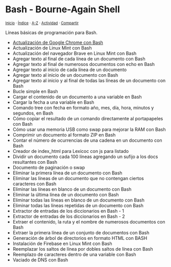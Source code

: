 # Bash - Bourne-Again Shell
<sup>[Inicio](../index.md) · [Índice](../indices/programacion.md) · [A-Z](../indices/alfabetico.md) · [Actividad](../indices/actividad.md) · [Compartir](https://x.com/intent/tweet?text=L%C3%ADneas%20b%C3%A1sicas%20de%20programaci%C3%B3n%20para%20Bash%20-%20Bourne-Again%20Shell.%0A%E2%86%92%20https%3A%2F%2Fjucardus.github.io%2Findices%2Fbash.html%0A%0A%23bash_jucardus%20%23indcs_jucardus%0A%40jucardus)</sup>

Líneas básicas de programación para Bash.

* [Actualización de Google Chrome con Bash](../contenido/a/c/t/actualizacion-de-google-chrome-con-bash.md)
* Actualización de Linux Mint con Bash
* Actualización del navegador Brave en Linux Mint con Bash
* Agregar texto al final de cada línea de un documento con Bash
* Agregar texto al final de numerosos documentos con echo en Bash
* Agregar texto al inicio de cada línea de un documento
* Agregar texto al inicio de un documento con Bash
* Agregar texto al inicio y al final de todas las líneas de un documento con Bash
* Bucle simple en Bash
* Cargar el contenido de un documento a una variable en Bash
* Cargar la fecha a una variable en Bash
* Comando tree con fecha en formato año, mes, día, hora, minutos y segundos, en Bash
* Cómo copiar el resultado de un comando directamente al portapapeles con Bash
* Cómo usar una memoria USB como swap para mejorar la RAM con Bash
* Comprimir un documento al formato ZIP en Bash
* Contar el número de ocurrencias de una cadena en un documento con Bash
* Creador de index_html para Lexicoc con js para listado
* Dividir un documento cada 100 líneas agregando un sufijo a los docs resultantes con Bash
* Documento de paginación o swap
* Eliminar la primera línea de un documento con Bash
* Eliminar las líneas de un documento que no contengan ciertos caracteres con Bash
* Eliminar las líneas en blanco de un documento con Bash
* Eliminar la última línea de un documento con Bash
* Eliminar todas las líneas en blanco de un documento con Bash
* Eliminar todas las líneas repetidas de un documento con Bash
* Extractor de entradas de los diccionarios en Bash - 1
* Extractor de entradas de los diccionarios en Bash - 2
* Extraer el contenido, la ruta y el nombre de numerosos documentos con Bash
* Extraer la primera línea de un conjunto de documentos con Bash
* Generación de árbol de directorios en formato HTML con BASH
* Instalación de Firebase en Linux Mint con Bash
* Reemplazar los saltos de línea por dobles saltos de línea con Bash
* Reemplazo de caracteres dentro de una variable con Bash
* Vaciado de DNS con Bash
